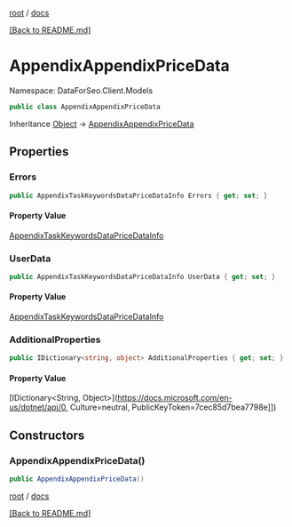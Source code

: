 [root](./../ "root") / [docs](./ "docs")

[[Back to README.md]](./../README.md "[Back to README.md]")

# AppendixAppendixPriceData

Namespace: DataForSeo.Client.Models

```csharp
public class AppendixAppendixPriceData
```

Inheritance [Object](https://docs.microsoft.com/en-us/dotnet/api/Object) → [AppendixAppendixPriceData](./AppendixAppendixPriceData.md)

## Properties

### **Errors**

```csharp
public AppendixTaskKeywordsDataPriceDataInfo Errors { get; set; }
```

#### Property Value

[AppendixTaskKeywordsDataPriceDataInfo](./AppendixTaskKeywordsDataPriceDataInfo.md)<br>

### **UserData**

```csharp
public AppendixTaskKeywordsDataPriceDataInfo UserData { get; set; }
```

#### Property Value

[AppendixTaskKeywordsDataPriceDataInfo](./AppendixTaskKeywordsDataPriceDataInfo.md)<br>

### **AdditionalProperties**

```csharp
public IDictionary<string, object> AdditionalProperties { get; set; }
```

#### Property Value

[IDictionary&lt;String, Object&gt;](https://docs.microsoft.com/en-us/dotnet/api/0, Culture=neutral, PublicKeyToken=7cec85d7bea7798e]])<br>

## Constructors

### **AppendixAppendixPriceData()**

```csharp
public AppendixAppendixPriceData()
```

[root](./../ "root") / [docs](./ "docs")

[[Back to README.md]](./../README.md "[Back to README.md]")